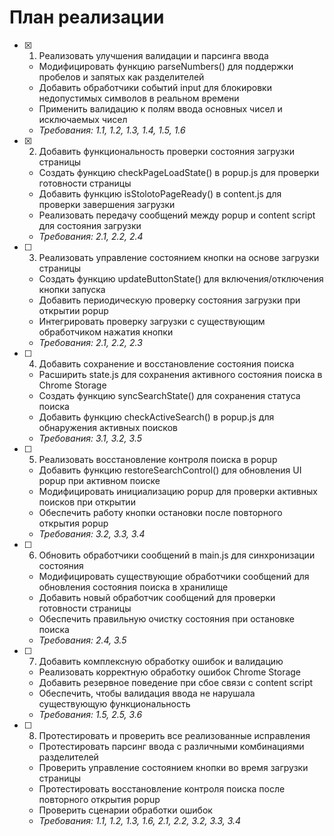 # План реализации

- [x] 1. Реализовать улучшения валидации и парсинга ввода







  - Модифицировать функцию parseNumbers() для поддержки пробелов и запятых как разделителей
  - Добавить обработчики событий input для блокировки недопустимых символов в реальном времени
  - Применить валидацию к полям ввода основных чисел и исключаемых чисел
  - _Требования: 1.1, 1.2, 1.3, 1.4, 1.5, 1.6_

- [x] 2. Добавить функциональность проверки состояния загрузки страницы






















  - Создать функцию checkPageLoadState() в popup.js для проверки готовности страницы
  - Добавить функцию isStolotoPageReady() в content.js для проверки завершения загрузки
  - Реализовать передачу сообщений между popup и content script для состояния загрузки
  - _Требования: 2.1, 2.2, 2.4_

- [ ] 3. Реализовать управление состоянием кнопки на основе загрузки страницы
  - Создать функцию updateButtonState() для включения/отключения кнопки запуска
  - Добавить периодическую проверку состояния загрузки при открытии popup
  - Интегрировать проверку загрузки с существующим обработчиком нажатия кнопки
  - _Требования: 2.1, 2.2, 2.3_

- [ ] 4. Добавить сохранение и восстановление состояния поиска
  - Расширить state.js для сохранения активного состояния поиска в Chrome Storage
  - Создать функцию syncSearchState() для сохранения статуса поиска
  - Добавить функцию checkActiveSearch() в popup.js для обнаружения активных поисков
  - _Требования: 3.1, 3.2, 3.5_

- [ ] 5. Реализовать восстановление контроля поиска в popup
  - Добавить функцию restoreSearchControl() для обновления UI popup при активном поиске
  - Модифицировать инициализацию popup для проверки активных поисков при открытии
  - Обеспечить работу кнопки остановки после повторного открытия popup
  - _Требования: 3.2, 3.3, 3.4_

- [ ] 6. Обновить обработчики сообщений в main.js для синхронизации состояния
  - Модифицировать существующие обработчики сообщений для обновления состояния поиска в хранилище
  - Добавить новый обработчик сообщений для проверки готовности страницы
  - Обеспечить правильную очистку состояния при остановке поиска
  - _Требования: 2.4, 3.5_

- [ ] 7. Добавить комплексную обработку ошибок и валидацию
  - Реализовать корректную обработку ошибок Chrome Storage
  - Добавить резервное поведение при сбое связи с content script
  - Обеспечить, чтобы валидация ввода не нарушала существующую функциональность
  - _Требования: 1.5, 2.5, 3.6_

- [ ] 8. Протестировать и проверить все реализованные исправления
  - Протестировать парсинг ввода с различными комбинациями разделителей
  - Проверить управление состоянием кнопки во время загрузки страницы
  - Протестировать восстановление контроля поиска после повторного открытия popup
  - Проверить сценарии обработки ошибок
  - _Требования: 1.1, 1.2, 1.3, 1.6, 2.1, 2.2, 3.2, 3.3, 3.4_